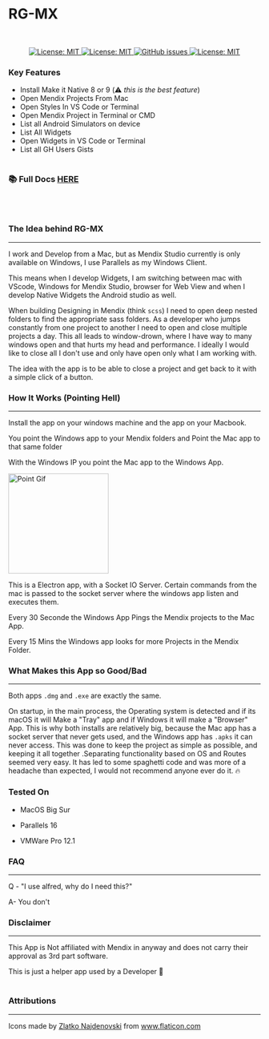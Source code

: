  <!-- <img  align="center" alt="headerIMG" src="https://github.com/ahwelgemoed/rg-mx/blob/main/github-images/Header.png?raw=true" target="_blank" /> -->

<h1 id='rg-mx-hook'>RG-MX</h1>

<br/>

<p align="center">
  <a href="">
    <img alt="License: MIT" src="https://img.shields.io/badge/Status-Very Beta-blue?style=for-the-badge" target="_blank" />
  </a>
  <a href="">
    <img alt="License: MIT" src="https://img.shields.io/github/issues/ahwelgemoed/rg-mx?style=for-the-badge" target="_blank" />
  </a>
  <a href="">
    <img alt="GitHub issues" src="https://img.shields.io/github/release/ahwelgemoed/rg-mx?style=for-the-badge" target="_blank" />
  </a>
  <a href="/LICENSE">
    <img alt="License: MIT" src="https://img.shields.io/badge/license-Apache%202.0-orange.svg?style=for-the-badge" target="_blank" />
  </a>
  <br/>
</p>
<h3>Key Features</h3>

- Install Make it Native 8 or 9 (⚠️ _this is the best feature_)
- Open Mendix Projects From Mac
- Open Styles In VS Code or Terminal
- Open Mendix Project in Terminal or CMD
- List all Android Simulators on device
- List All Widgets
- Open Widgets in VS Code or Terminal
- List all GH Users Gists
  <br/> <br/>

### 📚 Full Docs [HERE](https://ahwelgemoed.github.io/rg-mx/#/)

<br/> <br/>

<h3>The Idea behind RG-MX</h3>
<hr/>
I work and Develop from a Mac, but as Mendix Studio currently is only available on Windows, I use Parallels as my Windows Client.

This means when I develop Widgets, I am switching between mac with VScode, Windows for Mendix Studio, browser for Web View and when I develop Native Widgets the Android studio as well.

When building Designing in Mendix (think `scss`) I need to open deep nested folders to find the appropriate sass folders. As a developer who jumps constantly from one project to another I need to open and close multiple projects a day. This all leads to window-drown, where I have way to many windows open and that hurts my head and performance. I ideally I would like to close all I don't use and only have open only what I am working with.

The idea with the app is to be able to close a project and get back to it with a simple click of a button.

<h3>How It Works (Pointing Hell)</h3>
<hr/>
 Install the app on your windows machine and the app on your Macbook.

You point the Windows app to your Mendix folders and Point the Mac app to that same folder

With the Windows IP you point the Mac app to the Windows App.

<img alt="Point Gif" src="https://media.giphy.com/media/TIiyIEh2FUN7aTESJJ/giphy.gif" target="_blank" width="200"/>

This is a Electron app, with a Socket IO Server. Certain commands from the mac is passed to the socket server where the windows app listen and executes them.

Every 30 Seconde the Windows App Pings the Mendix projects to the Mac App.

Every 15 Mins the Windows app looks for more Projects in the Mendix Folder.

<h3>What Makes this App so Good/Bad</h3>
<hr/>

Both apps `.dmg` and `.exe` are exactly the same.

On startup, in the main process, the Operating system is detected and if its macOS it will Make a "Tray" app and if Windows it will make a "Browser" App. This is why both installs are relatively big, because the Mac app has a socket server that never gets used, and the Windows app has `.apks` it can never access. This was done to keep the project as simple as possible, and keeping it all together .Separating functionality based on OS and Routes seemed very easy. It has led to some spaghetti code and was more of a headache than expected, I would not recommend anyone ever do it. 🔥

<h3>Tested On</h3>

- MacOS Big Sur

- Parallels 16

- VMWare Pro 12.1

<h3>FAQ</h3>
<hr/>
Q - "I use alfred, why do I need this?"

A- You don't

<h3>Disclaimer</h3>
<hr/>
This App is Not affiliated with Mendix in anyway and does not carry their approval as 3rd part software.

This is just a helper app used by a Developer 🚀
<br/>
<br/>

<h3>Attributions</h3>
<hr/>

<div>Icons made by <a href="https://www.flaticon.com/authors/zlatko-najdenovski" title="Zlatko Najdenovski">Zlatko Najdenovski</a> from <a href="https://www.flaticon.com/" title="Flaticon">www.flaticon.com</a></div>
